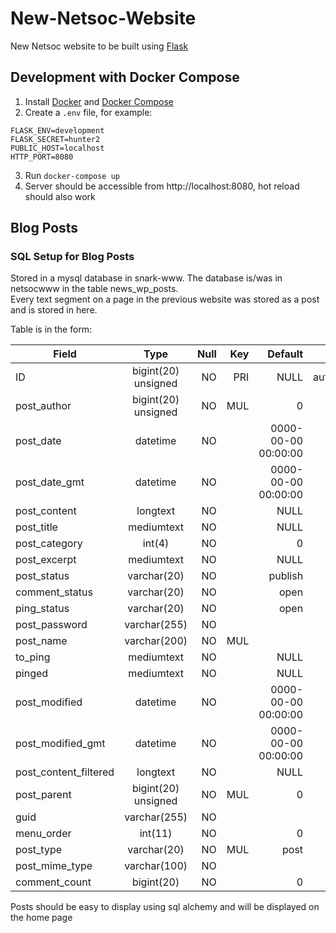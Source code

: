 # New-Netsoc-Website

New Netsoc website to be built using [Flask](http://flask.pocoo.org/)

## Development with Docker Compose

1. Install [Docker](https://docs.docker.com/install/) and [Docker Compose](https://docs.docker.com/compose/install/)
2. Create a `.env` file, for example:
```
FLASK_ENV=development
FLASK_SECRET=hunter2
PUBLIC_HOST=localhost
HTTP_PORT=8080
```
3. Run `docker-compose up`
4. Server should be accessible from http://localhost:8080, hot reload should also work

## Blog Posts

### SQL Setup for Blog Posts

Stored in a mysql database in snark-www. The database is/was in netsocwww
in the table news_wp_posts.  
Every text segment on a page in the previous website was stored as a post and is stored in here.

Table is in the form:

| Field                 | Type                | Null | Key | Default | Extra          |
|-----------------------|:---------------------:|------:|-----:|---------------------:|----------------:|
| ID                    | bigint(20) unsigned | NO   | PRI | NULL | auto_increment |
| post_author           | bigint(20) unsigned | NO   | MUL | 0 |                |
| post_date             | datetime            | NO   |     | 0000-00-00 00:00:00 |                |
| post_date_gmt         | datetime            | NO   |     | 0000-00-00 00:00:00 |                |
| post_content          | longtext            | NO   |     | NULL |                |
| post_title            | mediumtext          | NO   |     | NULL |                |
| post_category         | int(4)              | NO   |     | 0 |                |
| post_excerpt          | mediumtext          | NO   |     | NULL |                |
| post_status           | varchar(20)         | NO   |     | publish |                |
| comment_status        | varchar(20)         | NO   |     | open |                |
| ping_status           | varchar(20)         | NO   |     | open |                |
| post_password         | varchar(255)        | NO   |     | |                |
| post_name             | varchar(200)        | NO   | MUL | |                |
| to_ping               | mediumtext          | NO   |     | NULL |                |
| pinged                | mediumtext          | NO   |     | NULL |                |
| post_modified         | datetime            | NO   |     | 0000-00-00 00:00:00 |                |
| post_modified_gmt     | datetime            | NO   |     | 0000-00-00 00:00:00 |                |
| post_content_filtered | longtext            | NO   |     | NULL |                |
| post_parent           | bigint(20) unsigned | NO   | MUL | 0 |                |
| guid                  | varchar(255)        | NO   |     | |                |
| menu_order            | int(11)             | NO   |     | 0 |                |
| post_type             | varchar(20)         | NO   | MUL | post |                |
| post_mime_type        | varchar(100)        | NO   |     | |                |
| comment_count         | bigint(20)          | NO   |     | 0 |                |

Posts should be easy to display using sql alchemy and will be displayed on the home page